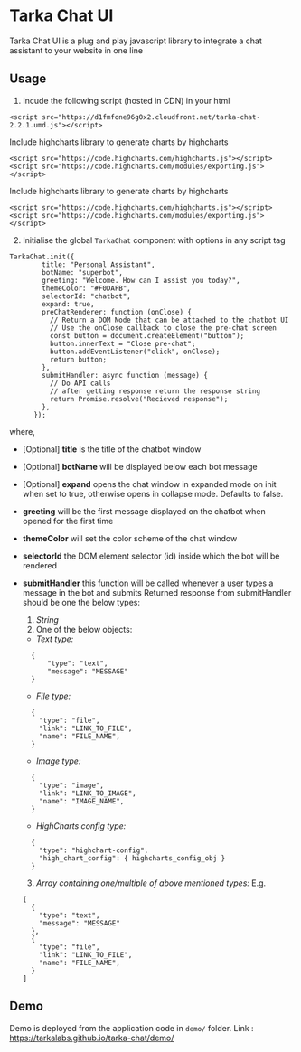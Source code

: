 # Tarka Chat UI

Tarka Chat UI is a plug and play javascript library to integrate a chat assistant to your website in one line

## Usage

1. Incude the following script (hosted in CDN) in your html

 ```
 <script src="https://d1fmfone96g0x2.cloudfront.net/tarka-chat-2.2.1.umd.js"></script>
 ```
  Include highcharts library to generate charts by highcharts
  ```
  <script src="https://code.highcharts.com/highcharts.js"></script>
  <script src="https://code.highcharts.com/modules/exporting.js"></script>
  ```

Include highcharts library to generate charts by highcharts

```
<script src="https://code.highcharts.com/highcharts.js"></script>
<script src="https://code.highcharts.com/modules/exporting.js"></script>
```

2. Initialise the global `TarkaChat` component with options in any script tag

```
TarkaChat.init({
        title: "Personal Assistant",
        botName: "superbot",
        greeting: "Welcome. How can I assist you today?",
        themeColor: "#F0DAFB",
        selectorId: "chatbot",
        expand: true,
        preChatRenderer: function (onClose) {
          // Return a DOM Node that can be attached to the chatbot UI
          // Use the onClose callback to close the pre-chat screen
          const button = document.createElement("button");
          button.innerText = "Close pre-chat";
          button.addEventListener("click", onClose);
          return button;
        },
        submitHandler: async function (message) {
          // Do API calls
          // after getting response return the response string
          return Promise.resolve("Recieved response");
        },
      });
```

where,

- [Optional] **title** is the title of the chatbot window
- [Optional] **botName** will be displayed below each bot message
- [Optional] **expand** opens the chat window in expanded mode on init when set to true, otherwise opens in collapse mode. Defaults to false.
- **greeting** will be the first message displayed on the chatbot when opened for the first time
- **themeColor** will set the color scheme of the chat window
- **selectorId** the DOM element selector (id) inside which the bot will be rendered
- **submitHandler** this function will be called whenever a user types a message in the bot and submits
  Returned response from submitHandler should be one the below types:

  1. _String_
  2. One of the below objects:

  - _Text type:_

  ```
    {
        "type": "text",
        "message": "MESSAGE"
    }
  ```

  - _File type:_

  ```
    {
      "type": "file",
      "link": "LINK_TO_FILE",
      "name": "FILE_NAME",
    }
  ```

  - _Image type:_

  ```
    {
      "type": "image",
      "link": "LINK_TO_IMAGE",
      "name": "IMAGE_NAME",
    }
  ```

  - _HighCharts config type:_

  ```
    {
      "type": "highchart-config",
      "high_chart_config": { highcharts_config_obj }
    }
  ```

  3. _Array containing one/multiple of above mentioned types:_
     E.g.

  ```
  [
    {
      "type": "text",
      "message": "MESSAGE"
    },
    {
      "type": "file",
      "link": "LINK_TO_FILE",
      "name": "FILE_NAME",
    }
  ]
  ```

## Demo

Demo is deployed from the application code in `demo/` folder.
Link : https://tarkalabs.github.io/tarka-chat/demo/
